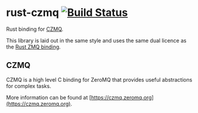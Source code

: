 # rust-czmq [![Build Status](https://travis-ci.org/petehayes102/rust-czmq.svg?branch=master)](https://travis-ci.org/petehayes102/rust-czmq)

Rust binding for [CZMQ](http://czmq.zeromq.org).

This library is laid out in the same style and uses the same dual licence as the [Rust ZMQ binding](https://github.com/erickt/rust-zmq).

## CZMQ

CZMQ is a high level C binding for ZeroMQ that provides useful abstractions for complex tasks.

More information can be found at [https://czmq.zeromq.org](https://czmq.zeromq.org).

